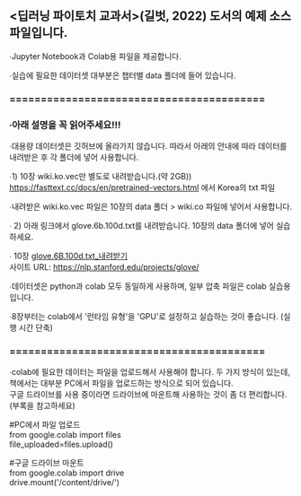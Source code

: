 ## <딥러닝 파이토치 교과서>(길벗, 2022) 도서의 예제 소스 파일입니다.

∙Jupyter Notebook과 Colab용 파일을 제공합니다. </br>

∙실습에 필요한 데이터셋 대부분은 챕터별 data 폴더에 들어 있습니다.</br>

### =========================================

### ∙아래 설명을 꼭 읽어주세요!!!
∙대용량 데이터셋은 깃허브에 올라가지 않습니다. 따라서 아래의 안내에 따라 데이터를 내려받은 후 각 폴더에 넣어 사용합니다.

∙1) 10장 wiki.ko.vec만 별도로 내려받습니다.(약 2GB))</br>
https://fasttext.cc/docs/en/pretrained-vectors.html 에서 Korea의 txt 파일 </br>

∙내려받은 wiki.ko.vec 파일은 10장의 data 폴더 > wiki.co 파일에 넣어서 사용합니다.

∙ 2) 아래 링크에서 glove.6b.100d.txt를 내려받습니다. 10장의 data 폴더에 넣어 실습하세요. </br>

∙ 10장 [glove.6B.100d.txt_내려받기](https://github.com/gilbutITbook/080263/releases/download/0.2/glove.6B.100d.txt) </br>
   사이트 URL: https://nlp.stanford.edu/projects/glove/ </br>

∙데이터셋은 python과 colab 모두 동일하게 사용하며, 일부 압축 파일은 colab 실습용입니다.</br>

∙8장부터는 colab에서 '런타임 유형'을 'GPU'로 설정하고 실습하는 것이 좋습니다. (실행 시간 단축)</br>

### =========================================
∙colab에 필요한 데이터는 파일을 업로드해서 사용해야 합니다. 두 가지 방식이 있는데, 책에서는 대부분 PC에서 파일을 업로드하는 방식으로 되어 있습니다. </br>
구글 드라이브를 사용 중이라면 드라이브에 마운트해 사용하는 것이 좀 더 편리합니다. (부록을 참고하세요)</br>

#PC에서 파일 업로드 </br>
from google.colab import files </br>
file_uploaded=files.upload() </br>

#구글 드라이브 마운트 </br>
from google.colab import drive </br>
drive.mount('/content/drive/') </br>

